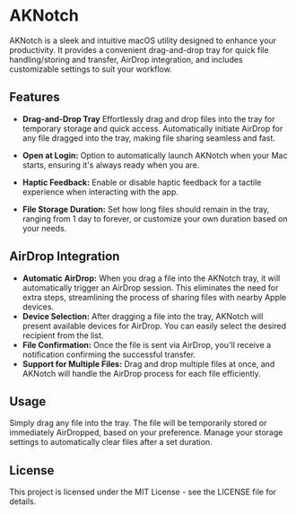 # AKNotch
AKNotch is a sleek and intuitive macOS utility designed to enhance your productivity. It provides a convenient drag-and-drop tray for quick file handling/storing and transfer, AirDrop integration, and includes customizable settings to suit your workflow.

## Features
 - **Drag-and-Drop Tray**
Effortlessly drag and drop files into the tray for temporary storage and quick access.
Automatically initiate AirDrop for any file dragged into the tray, making file sharing seamless and fast.

 - **Open at Login:**
   Option to automatically launch AKNotch when your Mac starts, ensuring it's always ready when you are.

 - **Haptic Feedback:**
   Enable or disable haptic feedback for a tactile experience when interacting with the app.

 - **File Storage Duration:**
   Set how long files should remain in the tray, ranging from 1 day to forever, or customize your own duration based on your needs.

## AirDrop Integration
 - **Automatic AirDrop:** When you drag a file into the AKNotch tray, it will automatically trigger an AirDrop session. This eliminates the need for extra steps, streamlining the process of sharing files with nearby Apple devices.
 - **Device Selection:** After dragging a file into the tray, AKNotch will present available devices for AirDrop. You can easily select the desired recipient from the list.
 - **File Confirmation:** Once the file is sent via AirDrop, you'll receive a notification confirming the successful transfer.
 - **Support for Multiple Files:** Drag and drop multiple files at once, and AKNotch will handle the AirDrop process for each file efficiently.


## Usage
Simply drag any file into the tray.
The file will be temporarily stored or immediately AirDropped, based on your preference.
Manage your storage settings to automatically clear files after a set duration.

## License
This project is licensed under the MIT License - see the LICENSE file for details.
